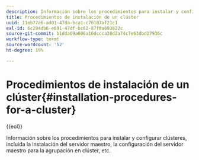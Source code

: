 ```yaml
---
description: Información sobre los procedimientos para instalar y configurar clústeres, incluida la instalación del servidor maestro, la configuración del servidor maestro para la agrupación en clúster, etc.
title: Procedimientos de instalación de un clúster
uuid: 11eb77a6-ad01-47da-bca1-c76107af21c1
exl-id: 6c294db6-e691-47df-bc62-87f0a693822c
source-git-commit: b1dda69a606a16dccca30d2a74c7e63dbd27936c
workflow-type: tm+mt
source-wordcount: '52'
ht-degree: 19%

---
```


# Procedimientos de instalación de un clúster{#installation-procedures-for-a-cluster}

{{eol}}

Información sobre los procedimientos para instalar y configurar clústeres, incluida la instalación del servidor maestro, la configuración del servidor maestro para la agrupación en clúster, etc.
